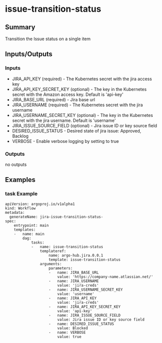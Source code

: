 # issue-transition-status

## Summary
Transition the Issue status on a single item

## Inputs/Outputs

### Inputs
* JIRA_API_KEY (required) - The Kubernetes secret with the jira access key
* JIRA_API_KEY_SECRET_KEY (optional) - The key in the Kubernetes secret with the Amazon access key. Default is 'api-key'
* JIRA_BASE_URL (required) - Jira base url
* JIRA_USERNAME (required) - The Kubernetes secret with the jira username
* JIRA_USERNAME_SECRET_KEY (optional) - The key in the Kubernetes secret with the jira username. Default is 'username'
* JIRA_ISSUE_SOURCE_FIELD (optional) - Jira issue ID or key source field
* DESIRED_ISSUE_STATUS - Desired state of jira issue: Approved, Backlog
* VERBOSE - Enable verbose logging by setting to true

### Outputs
no outputs

## Examples

### task Example
```
apiVersion: argoproj.io/v1alpha1
kind: Workflow
metadata:
  generateName: jira-issue-transition-status-
spec:
    entrypoint: main
    templates:
    -   name: main
        dag:
            tasks:
            -   name: issue-transition-status
                templateref:
                    name: argo-hub.jira.0.0.1
                    template: issue-transition-status
                arguments:
                    parameters:
                    -   name: JIRA_BASE_URL
                        value: 'https://company-name.atlassian.net/'
                    -   name: JIRA_USERNAME
                        value: 'jira-creds'
                    -   name: JIRA_USERNAME_SECRET_KEY
                        value: 'username'
                    -   name: JIRA_API_KEY
                        value: 'jira-creds'
                    -   name: JIRA_API_KEY_SECRET_KEY
                        value: 'api-key'
                    -   name: JIRA_ISSUE_SOURCE_FIELD
                        value: Jira issue ID or key source field
                    -   name: DESIRED_ISSUE_STATUS
                        value: Blocked
                    -   name: VERBOSE
                        value: true
```
